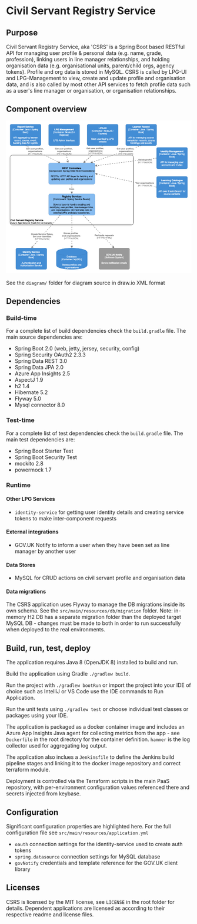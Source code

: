 # Civil Servant Registry Service

## Purpose

Civil Servant Registry Service, aka 'CSRS' is a Spring Boot based RESTful API for managing user profile & personal data (e.g. name, grade, profession), linking users in line manager relationships, and holding organisation data (e.g. organisational units, parent/child orgs, agency tokens). Profile and org data is stored in MySQL. CSRS is called by LPG-UI and LPG-Management to view, create and update profile and organisation data, and is also called by most other API services to fetch profile data such as a user's line manager or organisation, or organisation relationships.

## Component overview

![C4 Component diagram for CSRS](diagram/csrs-component.png)

See the `diagram/` folder for diagram source in draw.io XML format


## Dependencies

### Build-time

For a complete list of build dependencies check the `build.gradle` file. The main source dependencies are:
- Spring Boot 2.0 (web, jetty, jersey, security, config)
- Spring Security OAuth2 2.3.3
- Spring Data REST 3.0
- Spring Data JPA 2.0
- Azure App Insights 2.5
- AspectJ 1.9
- h2 1.4
- Hibernate 5.2
- Flyway 5.0
- Mysql connector 8.0

### Test-time

For a complete list of test dependencies check the `build.gradle` file. The main test dependencies are:
- Spring Boot Starter Test
- Spring Boot Security Test
- mockito 2.8
- powermock 1.7

### Runtime

#### Other LPG Services

- `identity-service` for getting user identity details and creating service tokens to make inter-component requests

#### External integrations

- GOV.UK Notify to inform a user when they have been set as line manager by another user

#### Data Stores

- MySQL <version> for CRUD actions on civil servant profile and organisation data

#### Data migrations

The CSRS application uses Flyway to manage the DB migrations inside its own schema. See the `src/main/resources/db/migration` folder. Note: in-memory H2 DB has a separate migration folder than the deployed target MySQL DB - changes must be made to both in order to run successfully when deployed to the real environments.

## Build, run, test, deploy

The application requires Java 8 (OpenJDK 8) installed to build and run.

Build the application using Gradle `./gradlew build`.

Run the project with `./gradlew bootRun` or import the project into your IDE of choice such as IntelliJ or VS Code use the IDE commands to Run Application.

Run the unit tests using `./gradlew test` or choose individual test classes or packages using your IDE.

The application is packaged as a docker container image and includes an Azure App Insights Java agent for collecting metrics from the app - see `Dockerfile` in the root directory for the container definition. `hammer` is the log collector used for aggregating log output.

The application also inclues a `Jenkinsfile` to define the Jenkins build pipeline stages and linking it to the docker image repository and correct terraform module.

Deployment is controlled via the Terraform scripts in the main PaaS repository, with per-environment configuration values referenced there and secrets injected from keybase.

## Configuration

Significant configuration properties are highlighted here. For the full configuration file see `src/main/resources/application.yml`

- `oauth` connection settings for the identity-service used to create auth tokens
- `spring.datasource` connection settings for MySQL database
- `govNotify` credentials and template reference for the GOV.UK client library


## Licenses

CSRS is licensed by the MIT license, see `LICENSE` in the root folder for details. Dependent applications are licensed as according to their respective readme and license files.
